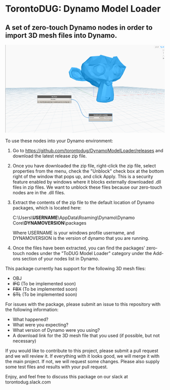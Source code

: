 # TorontoDUG: Dynamo Model Loader

## A set of zero-touch Dynamo nodes in order to import 3D mesh files into Dynamo.


![alt text](https://github.com/torontodug/DynamoModelLoader/blob/master/DynModelLoader/img/ObjImport.png "Obj Import Example")

To use these nodes into your Dynamo environment:

1. Go to https://github.com/torontodug/DynamoModelLoader/releases and download the latest release zip file.
2. Once you have downloaded the zip file, right-click the zip file, select properties from the menu, check the "Unblock" check box at the bottom right of the window that pops up, and click Apply. This is a security feature enabled by windows where it blocks externally downloaded .dll files in zip files. We want to unblock these files because our zero-touch nodes are in the .dll files.
3. Extract the contents of the zip file to the default location of Dynamo packages, which is located here:
   
   C:\Users\\**USERNAME**\\AppData\Roaming\Dynamo\Dynamo Core\\**DYNAMOVERSION**\\packages

    Where USERNAME is your windows profile username, and DYNAMOVERSION is the version of dynamo that you are running.

4. Once the files have been extracted, you can find the packages' zero-touch nodes under the "ToDUG Model Loader" category under the Add-ons section of your nodes list in Dynamo.

This package currently has support for the following 3D mesh files:

- OBJ
- ~~IFC~~ (To be implemented soon)
- ~~FBX~~ (To be implemented soon)
- ~~STL~~ (To be implemented soon)

For issues with the package, please submit an issue to this repository with the following information:

- What happened?
- What were you expecting?
- What version of Dynamo were you using?
- A download link for the 3D mesh file that you used (if possible, but not necessary)

If you would like to contribute to this project, please submit a pull request and we will review it. If everything with it looks good, we will merge it with the main project. If not, we will request some changes. Please also supply some test files and results with your pull request.

Enjoy, and feel free to discuss this package on our slack at torontodug.slack.com

